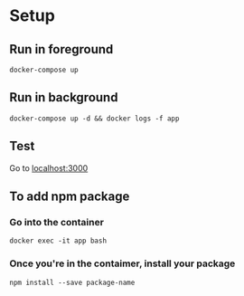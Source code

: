 # Setup

## Run in foreground
```
docker-compose up
```

## Run in background
```
docker-compose up -d && docker logs -f app
```

## Test
Go to [localhost:3000](localhost:3000)

## To add npm package
### Go into the container
```
docker exec -it app bash
```

### Once you're in the contaimer, install your package
```
npm install --save package-name
```